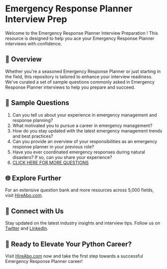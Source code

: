 # Emergency Response Planner Interview Prep

Welcome to the Emergency Response Planner Interview Preparation ! This resource is designed to help you ace your Emergency Response Planner interviews with confidence.

## 🚀 Overview

Whether you're a seasoned Emergency Response Planner or just starting in the field, this repository is tailored to enhance your interview readiness. We've curated a set of sample questions commonly asked in Emergency Response Planner interviews to help you prepare and succeed.

## 📝 Sample Questions

1. Can you tell us about your experience in emergency management and response planning?
2. What motivated you to pursue a career in emergency management?
3. How do you stay updated with the latest emergency management trends and best practices?
4. Can you provide an overview of your responsibilities as an emergency response planner in your previous role?
5. Have you ever coordinated emergency responses during natural disasters? If so, can you share your experience?
6. [CLICK HERE FOR MORE QUESTIONS](https://hireabo.com/job/17_4_7/Emergency%20Response%20Planner)

## 🌐 Explore Further

For an extensive question bank and more resources across 5,000 fields, visit [HireAbo.com](https://www.hireabo.com).

## 📱 Connect with Us

Stay updated on the latest industry insights and interview tips. Follow us on [Twitter](https://twitter.com/hireabo) and [LinkedIn](https://www.linkedin.com/in/hire-abo-3609972a8/).

## 🚀 Ready to Elevate Your Python Career?

Visit [HireAbo.com](https://www.hireabo.com) now and take the first step towards a successful Emergency Response Planner career!